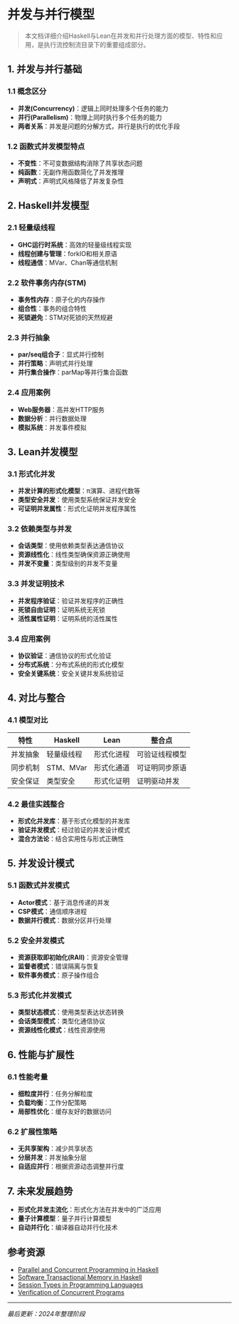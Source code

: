 # 并发与并行模型

> 本文档详细介绍Haskell与Lean在并发和并行处理方面的模型、特性和应用，是执行流控制流目录下的重要组成部分。

## 1. 并发与并行基础

### 1.1 概念区分

- **并发(Concurrency)**：逻辑上同时处理多个任务的能力
- **并行(Parallelism)**：物理上同时执行多个任务的能力
- **两者关系**：并发是问题的分解方式，并行是执行的优化手段

### 1.2 函数式并发模型特点

- **不变性**：不可变数据结构消除了共享状态问题
- **纯函数**：无副作用函数简化了并发推理
- **声明式**：声明式风格降低了并发复杂性

## 2. Haskell并发模型

### 2.1 轻量级线程

- **GHC运行时系统**：高效的轻量级线程实现
- **线程创建与管理**：forkIO和相关原语
- **线程通信**：MVar、Chan等通信机制

### 2.2 软件事务内存(STM)

- **事务性内存**：原子化的内存操作
- **组合性**：事务的组合特性
- **死锁避免**：STM对死锁的天然规避

### 2.3 并行抽象

- **par/seq组合子**：显式并行控制
- **并行策略**：声明式并行处理
- **并行集合操作**：parMap等并行集合函数

### 2.4 应用案例

- **Web服务器**：高并发HTTP服务
- **数据分析**：并行数据处理
- **模拟系统**：并发事件模拟

## 3. Lean并发模型

### 3.1 形式化并发

- **并发计算的形式化模型**：π演算、进程代数等
- **类型安全并发**：使用类型系统保证并发安全
- **可证明并发属性**：形式化证明并发程序属性

### 3.2 依赖类型与并发

- **会话类型**：使用依赖类型表达通信协议
- **资源线性化**：线性类型确保资源正确使用
- **并发不变量**：类型级别的并发不变量

### 3.3 并发证明技术

- **并发程序验证**：验证并发程序的正确性
- **死锁自由证明**：证明系统无死锁
- **活性属性证明**：证明系统的活性属性

### 3.4 应用案例

- **协议验证**：通信协议的形式化验证
- **分布式系统**：分布式系统的形式化模型
- **安全关键系统**：安全关键并发系统验证

## 4. 对比与整合

### 4.1 模型对比

| 特性 | Haskell | Lean | 整合点 |
|-----|---------|------|-------|
| 并发抽象 | 轻量级线程 | 形式化进程 | 可验证线程模型 |
| 同步机制 | STM、MVar | 形式化通道 | 可证明同步原语 |
| 安全保证 | 类型安全 | 形式化证明 | 证明驱动并发 |

### 4.2 最佳实践整合

- **形式化并发库**：基于形式化模型的并发库
- **验证并发模式**：经过验证的并发设计模式
- **混合方法论**：结合实用性与形式正确性

## 5. 并发设计模式

### 5.1 函数式并发模式

- **Actor模式**：基于消息传递的并发
- **CSP模式**：通信顺序进程
- **数据并行模式**：数据分区并行处理

### 5.2 安全并发模式

- **资源获取即初始化(RAII)**：资源安全管理
- **监督者模式**：错误隔离与恢复
- **软件事务模式**：原子操作组合

### 5.3 形式化并发模式

- **类型状态模式**：使用类型表达状态转换
- **会话类型模式**：类型化通信协议
- **资源线性化模式**：线性资源使用

## 6. 性能与扩展性

### 6.1 性能考量

- **细粒度并行**：任务分解粒度
- **负载均衡**：工作分配策略
- **局部性优化**：缓存友好的数据访问

### 6.2 扩展性策略

- **无共享架构**：减少共享状态
- **分层并发**：并发抽象分层
- **自适应并行**：根据资源动态调整并行度

## 7. 未来发展趋势

- **形式化并发主流化**：形式化方法在并发中的广泛应用
- **量子计算模型**：量子并行计算模型
- **自动并行化**：编译器自动并行化技术

## 参考资源

- [Parallel and Concurrent Programming in Haskell](https://simonmar.github.io/pages/pcph.html)
- [Software Transactional Memory in Haskell](https://hackage.haskell.org/package/stm)
- [Session Types in Programming Languages](https://sessions.rust-lang.org/)
- [Verification of Concurrent Programs](https://lean-forward.github.io/)

---

*最后更新：2024年整理阶段*
